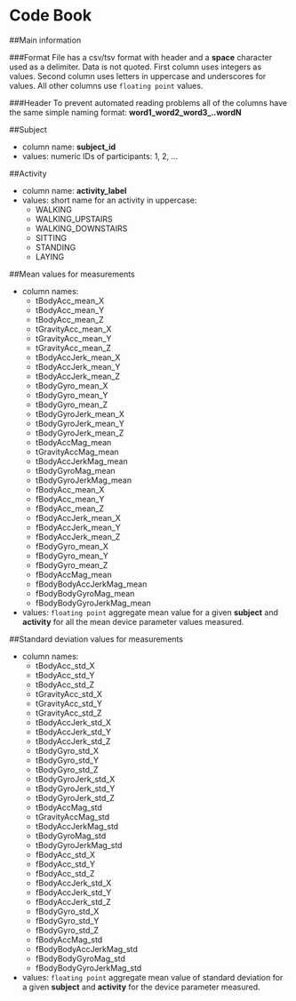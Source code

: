 # Code Book

##Main information

###Format
File has a csv/tsv format with header and a **space** character used as a delimiter. Data is not quoted.
First column uses integers as values.
Second column uses letters in uppercase and underscores for values.
All other columns use `floating point` values.

###Header
To prevent automated reading problems all of the columns have the same simple naming format: **word1_word2_word3_..wordN**

##Subject
- column name: **subject_id**
- values: numeric IDs of participants: 1, 2, ...

##Activity
- column name: **activity_label**
- values: short name for an activity in uppercase:
    * WALKING
    * WALKING_UPSTAIRS
    * WALKING_DOWNSTAIRS
    * SITTING
    * STANDING
    * LAYING

##Mean values for measurements
- column names:
	* tBodyAcc_mean_X
	* tBodyAcc_mean_Y
	* tBodyAcc_mean_Z
	* tGravityAcc_mean_X
	* tGravityAcc_mean_Y
	* tGravityAcc_mean_Z
	* tBodyAccJerk_mean_X
	* tBodyAccJerk_mean_Y
	* tBodyAccJerk_mean_Z
	* tBodyGyro_mean_X
	* tBodyGyro_mean_Y
	* tBodyGyro_mean_Z
	* tBodyGyroJerk_mean_X
	* tBodyGyroJerk_mean_Y
	* tBodyGyroJerk_mean_Z
	* tBodyAccMag_mean
	* tGravityAccMag_mean
	* tBodyAccJerkMag_mean
	* tBodyGyroMag_mean
	* tBodyGyroJerkMag_mean
	* fBodyAcc_mean_X
	* fBodyAcc_mean_Y
	* fBodyAcc_mean_Z
	* fBodyAccJerk_mean_X
	* fBodyAccJerk_mean_Y
	* fBodyAccJerk_mean_Z
	* fBodyGyro_mean_X
	* fBodyGyro_mean_Y
	* fBodyGyro_mean_Z
	* fBodyAccMag_mean
	* fBodyBodyAccJerkMag_mean
	* fBodyBodyGyroMag_mean
	* fBodyBodyGyroJerkMag_mean
- values: `floating point` aggregate mean value for a given **subject** and **activity** for all the mean device parameter values measured.

##Standard deviation values for measurements
- column names:
	* tBodyAcc_std_X
	* tBodyAcc_std_Y
	* tBodyAcc_std_Z
	* tGravityAcc_std_X
	* tGravityAcc_std_Y
	* tGravityAcc_std_Z
	* tBodyAccJerk_std_X
	* tBodyAccJerk_std_Y
	* tBodyAccJerk_std_Z
	* tBodyGyro_std_X
	* tBodyGyro_std_Y
	* tBodyGyro_std_Z
	* tBodyGyroJerk_std_X
	* tBodyGyroJerk_std_Y
	* tBodyGyroJerk_std_Z
	* tBodyAccMag_std
	* tGravityAccMag_std
	* tBodyAccJerkMag_std
	* tBodyGyroMag_std
	* tBodyGyroJerkMag_std
	* fBodyAcc_std_X
	* fBodyAcc_std_Y
	* fBodyAcc_std_Z
	* fBodyAccJerk_std_X
	* fBodyAccJerk_std_Y
	* fBodyAccJerk_std_Z
	* fBodyGyro_std_X
	* fBodyGyro_std_Y
	* fBodyGyro_std_Z
	* fBodyAccMag_std
	* fBodyBodyAccJerkMag_std
	* fBodyBodyGyroMag_std
	* fBodyBodyGyroJerkMag_std
- values: `floating point` aggregate mean value of standard deviation for a given **subject** and **activity** for the device parameter measured.
